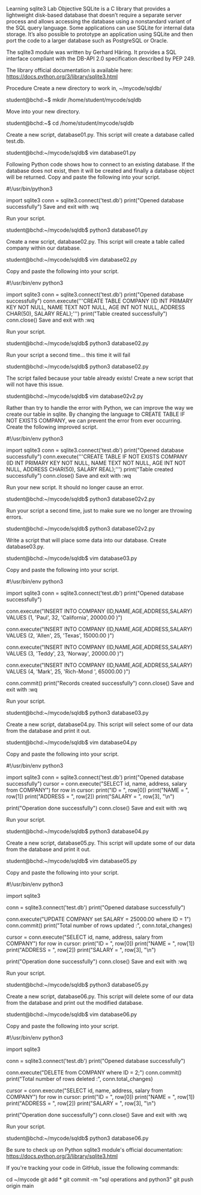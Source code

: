 Learning sqlite3
Lab Objective
SQLite is a C library that provides a lightweight disk-based database that doesn’t require a separate server process and allows accessing the database using a nonstandard variant of the SQL query language. Some applications can use SQLite for internal data storage. It’s also possible to prototype an application using SQLite and then port the code to a larger database such as PostgreSQL or Oracle.

The sqlite3 module was written by Gerhard Häring. It provides a SQL interface compliant with the DB-API 2.0 specification described by PEP 249.

The library official documentation is available here: https://docs.python.org/3/library/sqlite3.html

Procedure
Create a new directory to work in, ~/mycode/sqldb/

student@bchd:~$ mkdir /home/student/mycode/sqldb

Move into your new directory.

student@bchd:~$ cd /home/student/mycode/sqldb

Create a new script, database01.py. This script will create a database called test.db.

student@bchd:~/mycode/sqldb$ vim database01.py

Following Python code shows how to connect to an existing database. If the database does not exist, then it will be created and finally a database object will be returned. Copy and paste the following into your script.


#!/usr/bin/python3

import sqlite3
conn = sqlite3.connect('test.db')
print("Opened database successfully")
Save and exit with :wq

Run your script.

student@bchd:~/mycode/sqldb$ python3 database01.py

Create a new script, database02.py. This script will create a table called company within our database.

student@bchd:~/mycode/sqldb$ vim database02.py

Copy and paste the following into your script.


#!/usr/bin/env python3

import sqlite3
conn = sqlite3.connect('test.db')
print("Opened database successfully")
conn.execute('''CREATE TABLE COMPANY
 (ID INT PRIMARY KEY     NOT NULL,
 NAME           TEXT    NOT NULL,
 AGE            INT     NOT NULL,
 ADDRESS        CHAR(50),
 SALARY         REAL);''')
print("Table created successfully")
conn.close()
Save and exit with :wq

Run your script.

student@bchd:~/mycode/sqldb$ python3 database02.py

Run your script a second time... this time it will fail

student@bchd:~/mycode/sqldb$ python3 database02.py

The script failed because your table already exists! Create a new script that will not have this issue.

student@bchd:~/mycode/sqldb$ vim database02v2.py

Rather than try to handle the error with Python, we can improve the way we create our table in sqlite. By changing the language to CREATE TABLE IF NOT EXISTS COMPANY, we can prevent the error from ever occurring. Create the following improved script.


#!/usr/bin/env python3

import sqlite3
conn = sqlite3.connect('test.db')
print("Opened database successfully")
conn.execute('''CREATE TABLE IF NOT EXISTS COMPANY
 (ID INT PRIMARY KEY     NOT NULL,
 NAME           TEXT    NOT NULL,
 AGE            INT     NOT NULL,
 ADDRESS        CHAR(50),
 SALARY         REAL);''')
print("Table created successfully")
conn.close()
Save and exit with :wq

Run your new script. It should no longer cause an error.

student@bchd:~/mycode/sqldb$ python3 database02v2.py

Run your script a second time, just to make sure we no longer are throwing errors.

student@bchd:~/mycode/sqldb$ python3 database02v2.py

Write a script that will place some data into our database. Create database03.py.

student@bchd:~/mycode/sqldb$ vim database03.py

Copy and paste the following into your script.


#!/usr/bin/env python3

import sqlite3
conn = sqlite3.connect('test.db')
print("Opened database successfully")

conn.execute("INSERT INTO COMPANY (ID,NAME,AGE,ADDRESS,SALARY) VALUES (1, 'Paul', 32, 'California', 20000.00 )")

conn.execute("INSERT INTO COMPANY (ID,NAME,AGE,ADDRESS,SALARY) VALUES (2, 'Allen', 25, 'Texas', 15000.00 )")

conn.execute("INSERT INTO COMPANY (ID,NAME,AGE,ADDRESS,SALARY) VALUES (3, 'Teddy', 23, 'Norway', 20000.00 )")

conn.execute("INSERT INTO COMPANY (ID,NAME,AGE,ADDRESS,SALARY) VALUES (4, 'Mark', 25, 'Rich-Mond ', 65000.00 )")

conn.commit()
print("Records created successfully")
conn.close()
Save and exit with :wq

Run your script.

student@bchd:~/mycode/sqldb$ python3 database03.py

Create a new script, database04.py. This script will select some of our data from the database and print it out.

student@bchd:~/mycode/sqldb$ vim database04.py

Copy and paste the following into your script.


#!/usr/bin/env python3

import sqlite3
conn = sqlite3.connect('test.db')
print("Opened database successfully")
cursor = conn.execute("SELECT id, name, address, salary from COMPANY")
for row in cursor:
    print("ID = ", row[0])
    print("NAME = ", row[1])
    print("ADDRESS = ", row[2])
    print("SALARY = ", row[3], "\n")

print("Operation done successfully")
conn.close()
Save and exit with :wq

Run your script.

student@bchd:~/mycode/sqldb$ python3 database04.py

Create a new script, database05.py. This script will update some of our data from the database and print it out.

student@bchd:~/mycode/sqldb$ vim database05.py

Copy and paste the following into your script.


#!/usr/bin/env python3

import sqlite3

conn = sqlite3.connect('test.db')
print("Opened database successfully")

conn.execute("UPDATE COMPANY set SALARY = 25000.00 where ID = 1")
conn.commit()
print("Total number of rows updated :", conn.total_changes)

cursor = conn.execute("SELECT id, name, address, salary from COMPANY")
for row in cursor:
    print("ID = ", row[0])
    print("NAME = ", row[1])
    print("ADDRESS = ", row[2])
    print("SALARY = ", row[3], "\n")

print("Operation done successfully")
conn.close()
Save and exit with :wq

Run your script.

student@bchd:~/mycode/sqldb$ python3 database05.py

Create a new script, database06.py. This script will delete some of our data from the database and print out the modified database.

student@bchd:~/mycode/sqldb$ vim database06.py

Copy and paste the following into your script.


#!/usr/bin/env python3

import sqlite3

conn = sqlite3.connect('test.db')
print("Opened database successfully")

conn.execute("DELETE from COMPANY where ID = 2;")
conn.commit()
print("Total number of rows deleted :", conn.total_changes)

cursor = conn.execute("SELECT id, name, address, salary from COMPANY")
for row in cursor:
    print("ID = ", row[0])
    print("NAME = ", row[1])
    print("ADDRESS = ", row[2])
    print("SALARY = ", row[3], "\n")

print("Operation done successfully")
conn.close()
Save and exit with :wq

Run your script.

student@bchd:~/mycode/sqldb$ python3 database06.py

Be sure to check up on Python sqlite3 module's official documentation: https://docs.python.org/3/library/sqlite3.html

If you're tracking your code in GitHub, issue the following commands:

cd ~/mycode
git add *
git commit -m "sql operations and python3"
git push origin main

